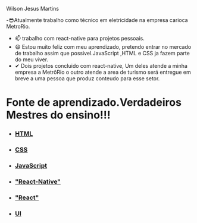 <hi> Wilson Jesus Martins</h1>

 -😎Atualmente trabalho como técnico em eletricidade na empresa carioca MetroRio.
- 📫  trabalho com react-native para projetos  pessoais.
- 😄 Estou muito feliz com  meu aprendizado, pretendo entrar no mercado de trabalho assim que possivel.JavaScript ,HTML e CSS ja fazem parte do meu viver.
- ✔ Dois projetos concluido com react-native, Um deles atende a minha empresa a MetrôRio o outro atende a area de turismo será entregue em breve a uma pessoa que produz conteudo para esse setor.
<div>
  <h1> Fonte de aprendizado.Verdadeiros Mestres do ensino!!!</h1>
<ul>
    <li>
        <h3>
            <a href="https://www.cursoemvideo.com/matricule-se-agora/ref/google-ads/?utm_source=google-ads&utm_id=google-ads&gclid=Cj0KCQjwvLOTBhCJARIsACVldV3647cq5NPVX29tOuvJpjVP__zIb1yezWV1DPSskhGMX7YZDkndtwYaAq8qEALw_wcB">HTML</a>
        </h3>
    </li>
<li>
        <h3>
            <a href="https://www.cursoemvideo.com/matricule-se-agora/ref/google-ads/?utm_source=google-ads&utm_id=google-ads&gclid=Cj0KCQjwvLOTBhCJARIsACVldV3647cq5NPVX29tOuvJpjVP__zIb1yezWV1DPSskhGMX7YZDkndtwYaAq8qEALw_wcB">CSS</a>
        </h3>
    </li>
<li>
        <h3>
            <a href="https://www.cursoemvideo.com/matricule-se-agora/ref/google-ads/?utm_source=google-ads&utm_id=google-ads&gclid=Cj0KCQjwvLOTBhCJARIsACVldV3uYsonlGf_XXpwtcs-8kHUlm67gp30NRbkCLkzrbG3lfwQr_4t4OoaAp-UEALw_wcB">JavaScript</a>
        </h3>
    </li>
<li>
        <h3>
            <a href="https://sujeitoprogramador.com/fabricadeaplicativos/?ref=U67718689S&gclid=Cj0KCQjwvLOTBhCJARIsACVldV1I7DfydQ-MIGzTXGNGpx9E1fJSqpfqePEn69DRzUw8p87u_Vfu6gQaAhqxEALw_wcB">"React-Native"</a>
        </h3>
    </li>
<li>
        <h3>
            <a href="https://sujeitoprogramador.com/fabricadeaplicativos/?ref=U67718689S&gclid=Cj0KCQjwvLOTBhCJARIsACVldV1I7DfydQ-MIGzTXGNGpx9E1fJSqpfqePEn69DRzUw8p87u_Vfu6gQaAhqxEALw_wcB">"React"</a>
        </h3>
    </li>
<li>
        <h3>
            <a href="https://sujeitoprogramador.com/o-que-e-ui-design/">UI</a>
        </h3>

  
</ul>
</div>
